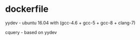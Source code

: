 # dockerfile
yydev - ubuntu 16.04 with (gcc-4.6 + gcc-5 + gcc-8 + clang-7)

cquery - based on yydev
